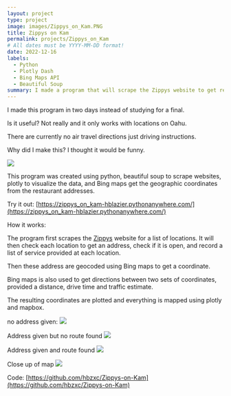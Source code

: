 ```yaml
---
layout: project
type: project
image: images/Zippys_on_Kam.PNG
title: Zippys on Kam 
permalink: projects/Zippys_on_Kam
# All dates must be YYYY-MM-DD format!
date: 2022-12-16
labels:
  - Python
  - Plotly Dash
  - Bing Maps API
  - Beautiful Soup
summary: I made a program that will scrape the Zippys website to get restaurant locations and then route you to the nearest Zippys on Kamehameha hwy.
---
```


I made this program in two days instead of studying for a final.

Is it useful? Not really and it only works with locations on Oahu. 

There are currently no air travel directions just driving instructions.

Why did I make this? I thought it would be funny.

<img class="ui image" src="{{ site.baseurl }}/images/Zippys_on_Kam.PNG">

This program was created using python, beautiful soup to scrape websites, plotly to visualize the data, and Bing maps get the geographic coordinates from the restaurant addresses.

Try it out: [https://zippys_on_kam-hblazier.pythonanywhere.com/](https://zippys_on_kam-hblazier.pythonanywhere.com/)

How it works:

The program first scrapes the [Zippys](https://www.zippys.com/) website for a list of locations. 
It will then check each location to get an address, check if it is open, and record a list of service provided at each location.

Then these address are geocoded using Bing maps to get a coordinate.

Bing maps is also used to get directions between two sets of coordinates, provided a distance, drive time and traffic estimate.

The resulting coordinates are plotted and everything is mapped using plotly and mapbox.

no address given:
<img class="ui image" src="{{ site.baseurl }}/images/Kam_Zip_none.PNG">

Address given but no route found
<img class="ui image" src="{{ site.baseurl }}/images/Kam_Zip_vaddress.PNG">

Address given and route found
<img class="ui image" src="{{ site.baseurl }}/images/Kam_Zip_valid.PNG">

Close up of map
<img class="ui image" src="{{ site.baseurl }}/images/Kam_Zip_Close.PNG">

Code: [https://github.com/hbzxc/Zippys-on-Kam](https://github.com/hbzxc/Zippys-on-Kam)


